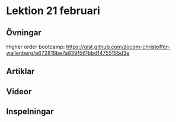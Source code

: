 # Lektion 21 februari

## Övningar

Higher order bootcamp: https://gist.github.com/zocom-christoffer-wallenberg/e672816be7a839f561bbd14755155d3e

## Artiklar

## Videor

## Inspelningar